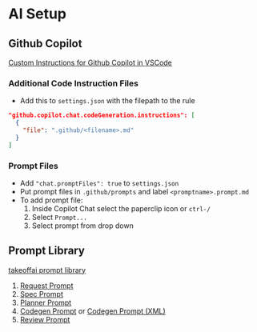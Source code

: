 # AI Setup

## Github Copilot

[Custom Instructions for Github Copilot in VSCode](https://code.visualstudio.com/docs/copilot/copilot-customization)

### Additional Code Instruction Files

- Add this to `settings.json` with the filepath to the rule

```json
"github.copilot.chat.codeGeneration.instructions": [
  {
    "file": ".github/<filename>.md"
  }
]
```

### Prompt Files

- Add `"chat.promptFiles": true` to `settings.json`
- Put prompt files in `.github/prompts` and label `<promptname>.prompt.md`
- To add prompt file:
  1. Inside Copilot Chat select the paperclip icon or `ctrl-/`
  2. Select `Prompt...`
  3. Select prompt from drop down

## Prompt Library

[takeoffai prompt library](https://www.jointakeoff.com/prompts)

1. [Request Prompt](./prompt-library/request-prompt.md)
2. [Spec Prompt](./prompt-library/spec-prompt.md)
3. [Planner Prompt](./prompt-library/planner-prompt.md)
4. [Codegen Prompt](./prompt-library/codegen-prompt.md) or [Codegen Prompt (XML)](./prompt-library/codegen-xml-prompt.md)
5. [Review Prompt](./prompt-library/review-prompt.md)